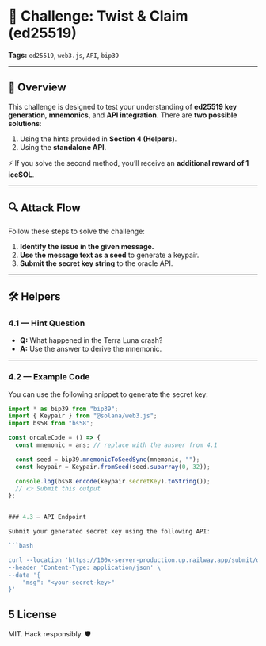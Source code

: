 # 🧩 Challenge: Twist & Claim (ed25519)

**Tags:** `ed25519`, `web3.js`, `API`, `bip39`

---

## 📖 Overview

This challenge is designed to test your understanding of **ed25519 key generation**, **mnemonics**, and **API integration**.
There are **two possible solutions**:

1. Using the hints provided in **Section 4 (Helpers)**.
2. Using the **standalone API**.

⚡ If you solve the second method, you’ll receive an **additional reward of 1 iceSOL**.

---

## 🔍 Attack Flow

Follow these steps to solve the challenge:

1. **Identify the issue in the given message.**
2. **Use the message text as a seed** to generate a keypair.
3. **Submit the secret key string** to the oracle API.

---

## 🛠️ Helpers

### 4.1 — Hint Question

- **Q:** What happened in the Terra Luna crash?
- **A:** Use the answer to derive the mnemonic.

---

### 4.2 — Example Code

You can use the following snippet to generate the secret key:

````js
import * as bip39 from "bip39";
import { Keypair } from "@solana/web3.js";
import bs58 from "bs58";

const orcaleCode = () => {
  const mnemonic = ans; // replace with the answer from 4.1

  const seed = bip39.mnemonicToSeedSync(mnemonic, "");
  const keypair = Keypair.fromSeed(seed.subarray(0, 32));

  console.log(bs58.encode(keypair.secretKey).toString());
  // 👉 Submit this output
};


### 4.3 — API Endpoint

Submit your generated secret key using the following API:

```bash

curl --location 'https://100x-server-production.up.railway.app/submit/orcale' \
--header 'Content-Type: application/json' \
--data '{
    "msg": "<your-secret-key>"
}'

````

## 5 License

MIT. Hack responsibly. 🛡️
